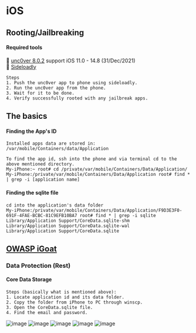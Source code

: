 # iOS

## Rooting/Jailbreaking
#### Required tools
:wrench: [unc0ver 8.0.2](https://unc0ver.dev/) support iOS 11.0 - 14.8 (31/Dec/2021) <br />
:wrench: [Sideloadly](https://sideloadly.io/)<br />
```
Steps
1. Push the unc0ver app to phone using sideloadly.
2. Run the unc0ver app from the phone.
3. Wait for it to be done. 
4. Verify successfully rooted with any jailbreak apps.
```

## The basics
#### Finding the App's ID 
```
Installed apps data are stored in:
/var/mobile/Containers/data/Application

To find the app id, ssh into the phone and via terminal cd to the above mentioned directory.
My-iPhone:~ root# cd /private/var/mobile/Containers/Data/Application/
My-iPhone:/private/var/mobile/Containers/Data/Application root# find * | grep -i [application name]
```

#### Finding the sqlite file
```
cd into the application's data folder
My-iPhone:/private/var/mobile/Containers/Data/Application/F9D3E3F0-691F-4FAE-BCBC-81C9EFB10BA7 root# find * | grep -i sqlite
Library/Application Support/CoreData.sqlite-shm
Library/Application Support/CoreData.sqlite-wal
Library/Application Support/CoreData.sqlite
```

## [OWASP iGoat](https://github.com/OWASP/igoat)
### Data Protection (Rest)
#### Core Data Storage
```
Steps (basically what is mentioned above):
1. Locate application id and its data folder.
2. Copy the folder from iPhone to PC through winscp.
3. Open the CoreData.sqlite file.
4. Find the email and password.
```
![image](https://user-images.githubusercontent.com/31241187/147802735-064afb58-b738-47ef-af07-4b398f81d654.png)
![image](https://user-images.githubusercontent.com/31241187/147802711-bea6b86b-6147-491c-8cdf-6fedab983b69.png)
![image](https://user-images.githubusercontent.com/31241187/147802693-d30b628b-2d40-4653-9782-3fb2ce005875.png)
![image](https://user-images.githubusercontent.com/31241187/147802913-0b32eee0-52f1-4efc-94d7-149cfa02981a.png)
![image](https://user-images.githubusercontent.com/31241187/147802942-b0186512-2a95-4a75-a04f-f203734d1c4b.png)

